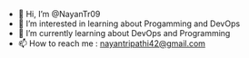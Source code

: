- 👋 Hi, I’m @NayanTr09
- 👀 I’m interested in learning about Progamming and DevOps
- 🌱 I’m currently learning about DevOps and Programming
- 📫 How to reach me : nayantripathi42@gmail.com

<!---
NayanTr09/NayanTr09 is a ✨ special ✨ repository because its `README.md` (this file) appears on your GitHub profile.
You can click the Preview link to take a look at your changes.
--->
